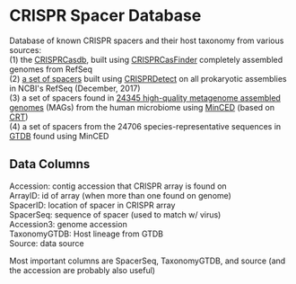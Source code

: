 # CRISPR Spacer Database

Database of known CRISPR spacers and their host taxonomy from various sources:  
(1) the [CRISPRCasdb](https://crisprcas.i2bc.paris-saclay.fr/Home/Download), built using [CRISPRCasFinder](https://academic.oup.com/nar/article/46/W1/W246/5001162) completely assembled genomes from RefSeq  
(2) [a set of spacers](https://www.liebertpub.com/doi/full/10.1089/crispr.2018.0034) built using [CRISPRDetect](https://www.ncbi.nlm.nih.gov/pmc/articles/PMC4869251/) on all prokaryotic assemblies in NCBI's RefSeq (December, 2017)  
(3) a set of spacers found in [24345 high-quality metagenome assembled genomes](https://www.nature.com/articles/s41586-019-1058-x) (MAGs) from the human microbiome using [MinCED](https://github.com/ctSkennerton/minced) (based on [CRT](https://bmcbioinformatics.biomedcentral.com/articles/10.1186/1471-2105-8-209))  
(4) a set of spacers from the 24706 species-representative sequences in [GTDB](https://www.biorxiv.org/content/10.1101/771964v1) found using MinCED  

## Data Columns

Accession: contig accession that CRISPR array is found on  
ArrayID: id of array (when more than one found on genome)  
SpacerID: location of spacer in CRISPR array  
SpacerSeq: sequence of spacer (used to match w/ virus)  
Accession3: genome accession  
TaxonomyGTDB: Host lineage from GTDB  
Source: data source  
  
Most important columns are SpacerSeq, TaxonomyGTDB, and source (and the accession are probably also useful)